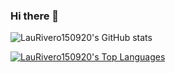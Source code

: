### Hi there 👋

![LauRivero150920's GitHub stats](https://github-readme-stats.vercel.app/api?username=LauRivero150920&show_icons=true&theme=algolia)


[![LauRivero150920's Top Languages](https://github-readme-stats.vercel.app/api/top-langs/?username=anuraghazra&layout=compact)](https://github.com/LauRivero150920/github-readme-stats)
<!--
**LauRivero150920/LauRivero150920** is a ✨ _special_ ✨ repository because its `README.md` (this file) appears on your GitHub profile.

Here are some ideas to get you started:

- 🔭 I’m currently working on ...
- 🌱 I’m currently learning ...
- 👯 I’m looking to collaborate on ...
- 🤔 I’m looking for help with ...
- 💬 Ask me about ...
- 📫 How to reach me: ...
- 😄 Pronouns: ...
- ⚡ Fun fact: ...
-->

